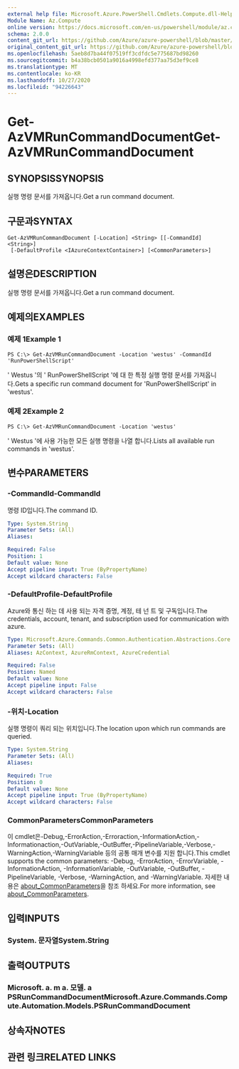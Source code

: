 ```yaml
---
external help file: Microsoft.Azure.PowerShell.Cmdlets.Compute.dll-Help.xml
Module Name: Az.Compute
online version: https://docs.microsoft.com/en-us/powershell/module/az.compute/get-azvmruncommanddocument
schema: 2.0.0
content_git_url: https://github.com/Azure/azure-powershell/blob/master/src/Compute/Compute/help/Get-AzVMRunCommandDocument.md
original_content_git_url: https://github.com/Azure/azure-powershell/blob/master/src/Compute/Compute/help/Get-AzVMRunCommandDocument.md
ms.openlocfilehash: 5aeb8d7ba44f07519ff3cdfdc5e775687bd98260
ms.sourcegitcommit: b4a38bcb0501a9016a4998efd377aa75d3ef9ce8
ms.translationtype: MT
ms.contentlocale: ko-KR
ms.lasthandoff: 10/27/2020
ms.locfileid: "94226643"
---
```

# <span data-ttu-id="cf8b3-101">Get-AzVMRunCommandDocument</span><span class="sxs-lookup"><span data-stu-id="cf8b3-101">Get-AzVMRunCommandDocument</span></span>

## <span data-ttu-id="cf8b3-102">SYNOPSIS</span><span class="sxs-lookup"><span data-stu-id="cf8b3-102">SYNOPSIS</span></span>
<span data-ttu-id="cf8b3-103">실행 명령 문서를 가져옵니다.</span><span class="sxs-lookup"><span data-stu-id="cf8b3-103">Get a run command document.</span></span>

## <span data-ttu-id="cf8b3-104">구문과</span><span class="sxs-lookup"><span data-stu-id="cf8b3-104">SYNTAX</span></span>

```
Get-AzVMRunCommandDocument [-Location] <String> [[-CommandId] <String>]
 [-DefaultProfile <IAzureContextContainer>] [<CommonParameters>]
```

## <span data-ttu-id="cf8b3-105">설명은</span><span class="sxs-lookup"><span data-stu-id="cf8b3-105">DESCRIPTION</span></span>
<span data-ttu-id="cf8b3-106">실행 명령 문서를 가져옵니다.</span><span class="sxs-lookup"><span data-stu-id="cf8b3-106">Get a run command document.</span></span>

## <span data-ttu-id="cf8b3-107">예제의</span><span class="sxs-lookup"><span data-stu-id="cf8b3-107">EXAMPLES</span></span>

### <span data-ttu-id="cf8b3-108">예제 1</span><span class="sxs-lookup"><span data-stu-id="cf8b3-108">Example 1</span></span>
```
PS C:\> Get-AzVMRunCommandDocument -Location 'westus' -CommandId 'RunPowerShellScript'
```

<span data-ttu-id="cf8b3-109">' Westus '의 ' RunPowerShellScript '에 대 한 특정 실행 명령 문서를 가져옵니다.</span><span class="sxs-lookup"><span data-stu-id="cf8b3-109">Gets a specific run command document for 'RunPowerShellScript' in 'westus'.</span></span>

### <span data-ttu-id="cf8b3-110">예제 2</span><span class="sxs-lookup"><span data-stu-id="cf8b3-110">Example 2</span></span>
```
PS C:\> Get-AzVMRunCommandDocument -Location 'westus'
```

<span data-ttu-id="cf8b3-111">' Westus '에 사용 가능한 모든 실행 명령을 나열 합니다.</span><span class="sxs-lookup"><span data-stu-id="cf8b3-111">Lists all available run commands in 'westus'.</span></span>

## <span data-ttu-id="cf8b3-112">변수</span><span class="sxs-lookup"><span data-stu-id="cf8b3-112">PARAMETERS</span></span>

### <span data-ttu-id="cf8b3-113">-CommandId</span><span class="sxs-lookup"><span data-stu-id="cf8b3-113">-CommandId</span></span>
<span data-ttu-id="cf8b3-114">명령 ID입니다.</span><span class="sxs-lookup"><span data-stu-id="cf8b3-114">The command ID.</span></span>

```yaml
Type: System.String
Parameter Sets: (All)
Aliases:

Required: False
Position: 1
Default value: None
Accept pipeline input: True (ByPropertyName)
Accept wildcard characters: False
```

### <span data-ttu-id="cf8b3-115">-DefaultProfile</span><span class="sxs-lookup"><span data-stu-id="cf8b3-115">-DefaultProfile</span></span>
<span data-ttu-id="cf8b3-116">Azure와 통신 하는 데 사용 되는 자격 증명, 계정, 테 넌 트 및 구독입니다.</span><span class="sxs-lookup"><span data-stu-id="cf8b3-116">The credentials, account, tenant, and subscription used for communication with azure.</span></span>

```yaml
Type: Microsoft.Azure.Commands.Common.Authentication.Abstractions.Core.IAzureContextContainer
Parameter Sets: (All)
Aliases: AzContext, AzureRmContext, AzureCredential

Required: False
Position: Named
Default value: None
Accept pipeline input: False
Accept wildcard characters: False
```

### <span data-ttu-id="cf8b3-117">-위치</span><span class="sxs-lookup"><span data-stu-id="cf8b3-117">-Location</span></span>
<span data-ttu-id="cf8b3-118">실행 명령이 쿼리 되는 위치입니다.</span><span class="sxs-lookup"><span data-stu-id="cf8b3-118">The location upon which run commands are queried.</span></span>

```yaml
Type: System.String
Parameter Sets: (All)
Aliases:

Required: True
Position: 0
Default value: None
Accept pipeline input: True (ByPropertyName)
Accept wildcard characters: False
```

### <span data-ttu-id="cf8b3-119">CommonParameters</span><span class="sxs-lookup"><span data-stu-id="cf8b3-119">CommonParameters</span></span>
<span data-ttu-id="cf8b3-120">이 cmdlet은-Debug,-ErrorAction,-Erroraction,-InformationAction,-Informationaction,-OutVariable,-OutBuffer,-PipelineVariable,-Verbose,-WarningAction,-WarningVariable 등의 공통 매개 변수를 지원 합니다.</span><span class="sxs-lookup"><span data-stu-id="cf8b3-120">This cmdlet supports the common parameters: -Debug, -ErrorAction, -ErrorVariable, -InformationAction, -InformationVariable, -OutVariable, -OutBuffer, -PipelineVariable, -Verbose, -WarningAction, and -WarningVariable.</span></span> <span data-ttu-id="cf8b3-121">자세한 내용은 [about_CommonParameters](http://go.microsoft.com/fwlink/?LinkID=113216)을 참조 하세요.</span><span class="sxs-lookup"><span data-stu-id="cf8b3-121">For more information, see [about_CommonParameters](http://go.microsoft.com/fwlink/?LinkID=113216).</span></span>

## <span data-ttu-id="cf8b3-122">입력</span><span class="sxs-lookup"><span data-stu-id="cf8b3-122">INPUTS</span></span>

### <span data-ttu-id="cf8b3-123">System. 문자열</span><span class="sxs-lookup"><span data-stu-id="cf8b3-123">System.String</span></span>

## <span data-ttu-id="cf8b3-124">출력</span><span class="sxs-lookup"><span data-stu-id="cf8b3-124">OUTPUTS</span></span>

### <span data-ttu-id="cf8b3-125">Microsoft. a. m a. 모델. a PSRunCommandDocument</span><span class="sxs-lookup"><span data-stu-id="cf8b3-125">Microsoft.Azure.Commands.Compute.Automation.Models.PSRunCommandDocument</span></span>

## <span data-ttu-id="cf8b3-126">상속자</span><span class="sxs-lookup"><span data-stu-id="cf8b3-126">NOTES</span></span>

## <span data-ttu-id="cf8b3-127">관련 링크</span><span class="sxs-lookup"><span data-stu-id="cf8b3-127">RELATED LINKS</span></span>
